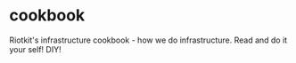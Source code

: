 # cookbook
Riotkit's infrastructure cookbook - how we do infrastructure. Read and do it your self! DIY!
